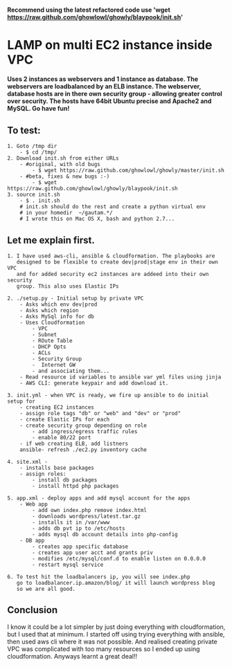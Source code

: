 #### Recommend using the latest refactored code use 'wget https://raw.github.com/ghowlowl/ghowly/blaypook/init.sh'

LAMP on multi EC2 instance inside VPC
================================================================
#### Uses 2 instances as webservers and 1 instance as database. The webservers are loadbalanced by an ELB instance. The webserver, database hosts are in there own security group - allowing greater control over security. The hosts have 64bit Ubuntu precise and Apache2 and MySQL. Go have fun!

To test:
--------------------
    1. Goto /tmp dir
        - $ cd /tmp/
    2. Download init.sh from either URLs
        - #original, with old bugs
            - $ wget https://raw.github.com/ghowlowl/ghowly/master/init.sh
        - #beta, fixes & new bugs :-)
            - $ wget https://raw.github.com/ghowlowl/ghowly/blaypook/init.sh
    3. source init.sh
        - $ . init.sh
        # init.sh should do the rest and create a python virtual env
        # in your homedir  ~/gautam.*/
        # I wrote this on Mac OS X, bash and python 2.7...


Let me explain first.
--------------------

    1. I have used aws-cli, ansible & cloudformation. The playbooks are
       designed to be flexible to create dev|prod|stage env in their own VPC
       and for added security ec2 instances are addeed into their own security
       group. This also uses Elastic IPs

    2. ./setup.py - Initial setup by private VPC
        - Asks which env dev|prod
        - Asks which region
        - Asks MySql info for db
        - Uses Cloudformation
            - VPC
            - Subnet
            - ROute Table
            - DHCP Opts
            - ACLs
            - Security Group
            -  Internet GW
            - and associating them...
        - Read resource id variables to ansible var yml files using jinja
        - AWS CLI: generate keypair and add download it.

    3. init.yml - when VPC is ready, we fire up ansible to do initial setup for
        - creating EC2 instances
        - assign role tags "db" or "web" and "dev" or "prod"
        - create Elastic IPs for each
        - create security group depending on role
            - add ingress/egress traffic rules
            - enable 80/22 port
        - if web creating ELB, add listners
        ansible- refresh ./ec2.py inventory cache

    4. site.xml -
        - installs base packages
        - assign roles:
            - install db packages
            - install httpd php packages

    5. app.xml - deploy apps and add mysql account for the apps
        - Web app
            - add own index.php remove index.html
            - downloads wordpress/latest.tar.gz
            - installs it in /var/www
            - adds db pvt ip to /etc/hosts
            - adds mysql db account details into php-config
        - DB app
            - creates app specific database
            - creates app user acct and grants priv
            - modifies /etc/mysql/conf.d to enable listen on 0.0.0.0
            - restart mysql service

    6. To test hit the loadbalancers ip, you will see index.php
       go to loadbalancer.ip.amazon/blog/ it will launch wordpress blog
       so we are all good.

Conclusion
--------------------
I know it could be a lot simpler by just doing everything with cloudformation, but I used that at minimum. I started off using trying everything with ansible, then used aws cli where it was not possible. And realised creating private VPC was complicated with too many resources so I ended up using cloudformation. Anyways learnt a great deal!!

